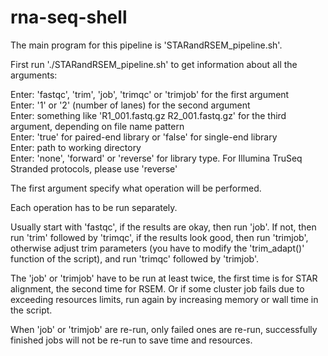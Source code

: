 # rna-seq-shell

The main program for this pipeline is 'STARandRSEM_pipeline.sh'.

First run './STARandRSEM_pipeline.sh' to get information about all the arguments:
 
Enter: 'fastqc', 'trim', 'job', 'trimqc' or 'trimjob' for the first argument \
Enter: '1' or '2' (number of lanes) for the second argument\
Enter: something like 'R1_001.fastq.gz R2_001.fastq.gz' for the third argument, depending on file name pattern \
Enter: 'true' for paired-end library or 'false' for single-end library \
Enter: path to working directory \
Enter: 'none', 'forward' or 'reverse' for library type. For Illumina TruSeq Stranded protocols, please use 'reverse'

The first argument specify what operation will be performed. 

Each operation has to be run separately. 

Usually start with 'fastqc', if the results are okay, then run 'job'. If not, then run 'trim' followed by 'trimqc', if the results look good, then run 'trimjob', otherwise adjust trim parameters (you have to modify the 'trim_adapt()' function of the script), and run 'trimqc' followed by 'trimjob'.

The 'job' or 'trimjob' have to be run at least twice, the first time is for STAR alignment, the second time for RSEM. Or if some cluster job fails due to exceeding resources limits, run again by increasing memory or wall time in the script.

When 'job' or 'trimjob' are re-run, only failed ones are re-run, successfully finished jobs will not be re-run to save time and resources.
